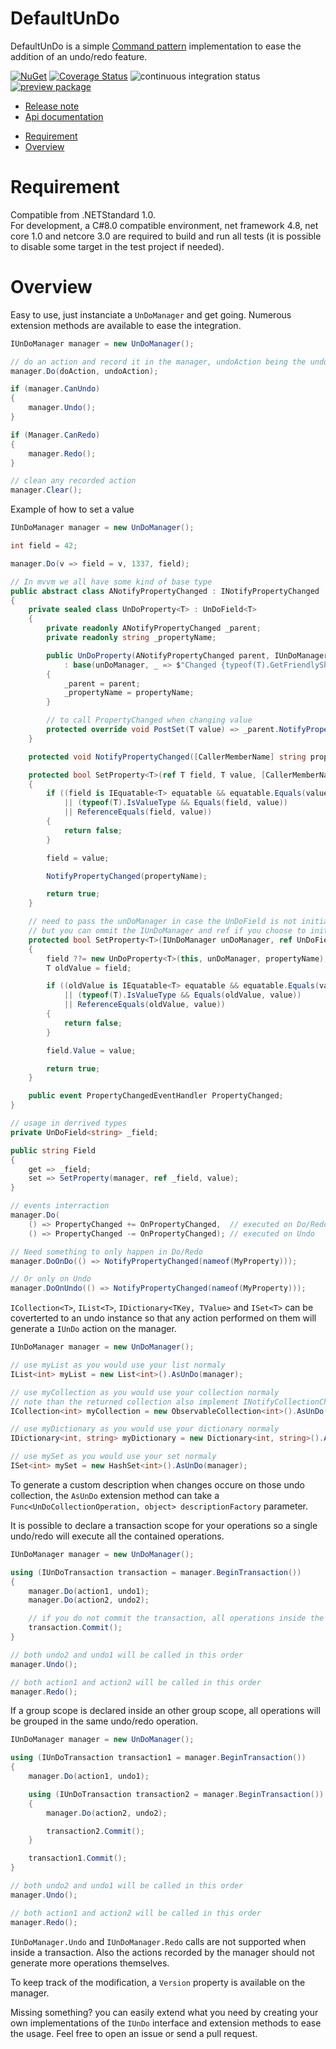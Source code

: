 # DefaultUnDo
DefaultUnDo is a simple [Command pattern](https://en.wikipedia.org/wiki/Command_pattern) implementation to ease the addition of an undo/redo feature.

[![NuGet](https://buildstats.info/nuget/DefaultUnDo)](https://www.nuget.org/packages/DefaultUnDo)
[![Coverage Status](https://coveralls.io/repos/github/Doraku/DefaultUnDo/badge.svg?branch=master)](https://coveralls.io/github/Doraku/DefaultUnDo?branch=master)
![continuous integration status](https://github.com/doraku/defaultundo/workflows/continuous%20integration/badge.svg)
[![preview package](https://img.shields.io/badge/preview-package-blue?style=flat&logo=github)](https://github.com/Doraku/DefaultUnDo/packages/26448)

- [Release note](./documentation/RELEASENOTES.md 'Release note')
- [Api documentation](./documentation/api/DefaultUnDo.md 'Api documentation')
<a/>

- [Requirement](#Requirement)
- [Overview](#Overview)

<a name='Requirement'></a>
# Requirement
Compatible from .NETStandard 1.0.  
For development, a C#8.0 compatible environment, net framework 4.8, net core 1.0 and netcore 3.0 are required to build and run all tests (it is possible to disable some target in the test project if needed).

<a name='Overview'></a>
# Overview
Easy to use, just instanciate a `UnDoManager` and get going. Numerous extension methods are available to ease the integration.
```csharp
IUnDoManager manager = new UnDoManager();

// do an action and record it in the manager, undoAction being the undo equivalent of the action
manager.Do(doAction, undoAction);

if (manager.CanUndo)
{
    manager.Undo();
}

if (Manager.CanRedo)
{
    manager.Redo();
}

// clean any recorded action
manager.Clear();
```

Example of how to set a value
```csharp
IUnDoManager manager = new UnDoManager();

int field = 42;

manager.Do(v => field = v, 1337, field);

// In mvvm we all have some kind of base type
public abstract class ANotifyPropertyChanged : INotifyPropertyChanged
{
    private sealed class UnDoProperty<T> : UnDoField<T>
    {
        private readonly ANotifyPropertyChanged _parent;
        private readonly string _propertyName;

        public UnDoProperty(ANotifyPropertyChanged parent, IUnDoManager unDoManager, string propertyName)
            : base(unDoManager, _ => $"Changed {typeof(T).GetFriendlyShortName()} {propertyName}")
        {
            _parent = parent;
            _propertyName = propertyName;
        }

        // to call PropertyChanged when changing value
        protected override void PostSet(T value) => _parent.NotifyPropertyChanged(_propertyName);
    }

    protected void NotifyPropertyChanged([CallerMemberName] string propertyName = null) => PropertyChanged?.Invoke(this, new PropertyChangedEventArgs(propertyName));

    protected bool SetProperty<T>(ref T field, T value, [CallerMemberName] string propertyName = null)
    {
        if ((field is IEquatable<T> equatable && equatable.Equals(value))
            || (typeof(T).IsValueType && Equals(field, value))
            || ReferenceEquals(field, value))
        {
            return false;
        }

        field = value;

        NotifyPropertyChanged(propertyName);

        return true;
    }

    // need to pass the unDoManager in case the UnDoField is not initialised, this is mainly to keep the same signature between normal field and UnDoField (ref field, value)
    // but you can ommit the IUnDoManager and ref if you choose to initialize UnDoField in the constructor
    protected bool SetProperty<T>(IUnDoManager unDoManager, ref UnDoField<T> field, T value, [CallerMemberName] string propertyName = null)
    {
        field ??= new UnDoProperty<T>(this, unDoManager, propertyName);
        T oldValue = field;

        if ((oldValue is IEquatable<T> equatable && equatable.Equals(value))
            || (typeof(T).IsValueType && Equals(oldValue, value))
            || ReferenceEquals(oldValue, value))
        {
            return false;
        }

        field.Value = value;

        return true;
    }

    public event PropertyChangedEventHandler PropertyChanged;
}

// usage in derrived types
private UnDoField<string> _field;

public string Field
{
    get => _field;
    set => SetProperty(manager, ref _field, value);
}

// events interraction
manager.Do(
    () => PropertyChanged += OnPropertyChanged,  // executed on Do/Redo
    () => PropertyChanged -= OnPropertyChanged); // executed on Undo

// Need something to only happen in Do/Redo
manager.DoOnDo(() => NotifyPropertyChanged(nameof(MyProperty)));

// Or only on Undo
manager.DoOnUndo(() => NotifyPropertyChanged(nameof(MyProperty)));
```

`ICollection<T>`, `IList<T>`, `IDictionary<TKey, TValue>` and `ISet<T>` can be coverterted to an undo instance so that any action performed on them will generate a `IUnDo` action on the manager.
```csharp
IUnDoManager manager = new UnDoManager();

// use myList as you would use your list normaly
IList<int> myList = new List<int>().AsUnDo(manager);

// use myCollection as you would use your collection normaly
// note than the returned collection also implement INotifyCollectionChanged
ICollection<int> myCollection = new ObservableCollection<int>().AsUnDo(manager);

// use myDictionary as you would use your dictionary normaly
IDictionary<int, string> myDictionary = new Dictionary<int, string>().AsUnDo(manager);

// use mySet as you would use your set normaly
ISet<int> mySet = new HashSet<int>().AsUnDo(manager);
```

To generate a custom description when changes occure on those undo collection, the `AsUnDo` extension method can take a `Func<UnDoCollectionOperation, object> descriptionFactory` parameter.

It is possible to declare a transaction scope for your operations so a single undo/redo will execute all the contained operations.
```csharp
IUnDoManager manager = new UnDoManager();

using (IUnDoTransaction transaction = manager.BeginTransaction())
{
    manager.Do(action1, undo1);
    manager.Do(action2, undo2);

    // if you do not commit the transaction, all operations inside the scope will be undone on transaction dispose
    transaction.Commit();
}

// both undo2 and undo1 will be called in this order
manager.Undo();

// both action1 and action2 will be called in this order
manager.Redo();
```

If a group scope is declared inside an other group scope, all operations will be grouped in the same undo/redo operation.
```csharp
IUnDoManager manager = new UnDoManager();

using (IUnDoTransaction transaction1 = manager.BeginTransaction())
{
    manager.Do(action1, undo1);

    using (IUnDoTransaction transaction2 = manager.BeginTransaction())
    {
        manager.Do(action2, undo2);

        transaction2.Commit();
    }

    transaction1.Commit();
}

// both undo2 and undo1 will be called in this order
manager.Undo();

// both action1 and action2 will be called in this order
manager.Redo();
```

`IUnDoManager.Undo` and `IUnDoManager.Redo` calls are not supported when inside a transaction. Also the actions recorded by the manager should not generate more operations themselves.

To keep track of the modification, a `Version` property is available on the manager.

Missing something? you can easily extend what you need by creating your own implementations of the `IUnDo` interface and extension methods to ease the usage. Feel free to open an issue or send a pull request.